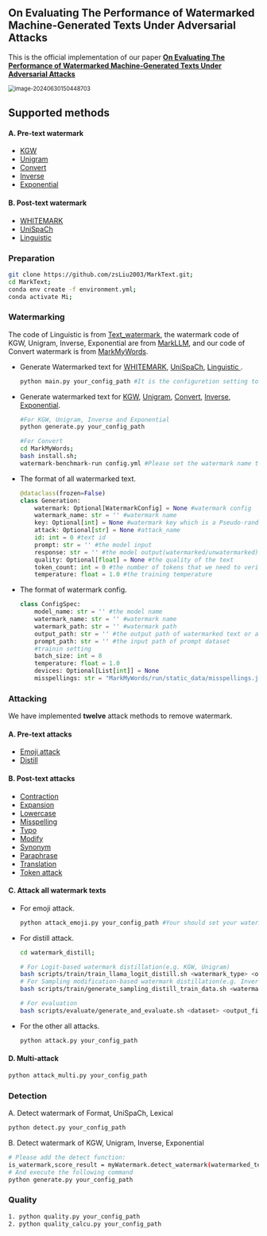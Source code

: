 ## On Evaluating The Performance of Watermarked Machine-Generated Texts Under Adversarial Attacks

This is the official implementation of our paper **[On Evaluating The Performance of Watermarked Machine-Generated Texts Under Adversarial Attacks](11)**

<img src="C:\Users\20191\AppData\Roaming\Typora\typora-user-images\image-20240630150448703.png" alt="image-20240630150448703" style="zoom: 80%;" />

## Supported methods

#### A. Pre-text watermark

- [KGW](https://arxiv.org/abs/2301.10226)
- [Unigram](https://arxiv.org/abs/2306.17439)
- [Convert](https://eprint.iacr.org/2023/763)
- [Inverse](https://arxiv.org/abs/2307.15593)
- [Exponential](https://www.scottaaronson.com/talks/watermark.ppt)

#### B. Post-text watermark

- [WHITEMARK](https://arxiv.org/abs/2310.08920)
- [UniSpaCh](https://www.researchgate.net/publication/256991692_UniSpaCh_A_text-based_data_hiding_method_using_Unicode_space_characters)
- [Linguistic ](https://arxiv.org/abs/2305.08883)

### Preparation

```bash
git clone https://github.com/zsLiu2003/MarkText.git;
cd MarkText;
conda env create -f environment.yml;
conda activate Mi;
```

### Watermarking

The code of Linguistic  is from [Text_watermark](https://github.com/Kiode/Text_Watermark), the watermark code of KGW, Unigram, Inverse, Exponential are from [MarkLLM](https://github.com/THU-BPM/MarkLLM), and our code of Convert watermark is from [MarkMyWords](https://github.com/wagner-group/MarkMyWords).

- Generate Watermarked text for  [WHITEMARK](https://arxiv.org/abs/2310.08920), [UniSpaCh](https://www.researchgate.net/publication/256991692_UniSpaCh_A_text-based_data_hiding_method_using_Unicode_space_characters), [Linguistic ](https://arxiv.org/abs/2305.08883).

  ```bash
  python main.py your_config_path #It is the configuretion setting to the watermark.
  ```

- Generate watermarked text for [KGW](https://arxiv.org/abs/2301.10226), [Unigram](https://arxiv.org/abs/2306.17439), [Convert](https://eprint.iacr.org/2023/763), [Inverse](https://arxiv.org/abs/2307.15593), [Exponential](https://www.scottaaronson.com/talks/watermark.ppt).

  ```bash
  #For KGW, Unigram, Inverse and Exponential
  python generate.py your_config_path
  
  #For Convert
  cd MarkMyWords;
  bash install.sh;
  watermark-benchmark-run config.yml #Please set the watermark name to Binary which is the Convert watermark scheme we used.
  ```

- The format of all watermarked text.

  ```python
  @dataclass(frozen=False)
  class Generation:
      watermark: Optional[WatermarkConfig] = None #watermark config
      watermark_name: str = '' #watermark name
      key: Optional[int] = None #watermark key which is a Pseudo-random number
      attack: Optional[str] = None #attack_name
      id: int = 0 #text id
      prompt: str = '' #the model input
      response: str = '' #the model output(watermarked/unwatermarked)
      quality: Optional[float] = None #the quality of the text
      token_count: int = 0 #the number of tokens that we need to verify the watermark
      temperature: float = 1.0 #the training temperature
  ```

- The format of watermark config.

  ```python
  class ConfigSpec:
      model_name: str = '' #the model name
      watermark_name: str = '' #watermark name
      watermark_path: str = '' #watermark path
      output_path: str = '' #the output path of watermarked text or attacked text
      prompt_path: str = '' #the input path of prompt dataset
      #trainin setting 
      batch_size: int = 8
      temperature: float = 1.0
      devices: Optional[List[int]] = None
      misspellings: str = "MarkMyWords/run/static_data/misspellings.json" #the dataset of mispelling attack 
  ```

### Attacking

We have implemented **twelve** attack methods to remove watermark.

#### A. Pre-text attacks

- [Emoji attack](https://x.com/goodside/status/1610682909647671306)
- [Distill](https://arxiv.org/pdf/2312.04469)

#### B. Post-text attacks

- [Contraction](https://arxiv.org/abs/2211.09110)
- [Expansion](https://arxiv.org/abs/2211.09110)
- [Lowercase](https://arxiv.org/abs/2211.09110)
- [Misspelling](https://arxiv.org/abs/2211.09110)
- [Typo](https://arxiv.org/abs/2211.09110)
- [Modify](https://arxiv.org/abs/2312.00273)
- [Synonym](https://arxiv.org/abs/2312.00273)
- [Paraphrase](https://arxiv.org/abs/2303.13408)
- [Translation](https://github.com/argosopentech/argos-translate)
- [Token attack](https://arxiv.org/abs/2307.15593)

#### C. Attack all watermark texts

- For emoji attack. 

  ```bash
  python attack_emoji.py your_config_path #Your should set your watermark list
  ```

- For distill attack.

  ```bash
  cd watermark_distill;
  
  # For Logit-based watermark distillation(e.g. KGW, Unigram)
  bash scripts/train/train_llama_logit_distill.sh <watermark_type> <output_dir/> <master_port> <llama_path>
  # For Sampling modification-based watermark distillation(e.g. Inverse, Convert, Exponential)
  bash scripts/train/generate_sampling_distill_train_data.sh <watermark_type> <llama_path>
  
  # For evaluation
  bash scripts/evaluate/generate_and_evaluate.sh <dataset> <output_file> <llama_path> <perplexity_model> [models]
  ```

- For the other all attacks.

  ```bash
  python attack.py your_config_path
  ```

#### D. Multi-attack

```bash
python attack_multi.py your_config_path
```

### Detection

A. Detect watermark of Format, UniSpaCh, Lexical

```bash
python detect.py your_config_path
```

B. Detect watermark of KGW, Unigram, Inverse, Exponential

```bash
# Please add the detect function:
is_watermark,score_result = myWatermark.detect_watermark(watermarked_text)
# And execute the following command
python generate.py your_config_path
```

### Quality

```bash
1. python quality.py your_config_path
2. python quality_calcu.py your_config_path
```

